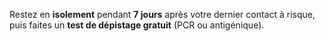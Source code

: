Restez en **isolement** pendant **7 jours** après votre dernier contact à risque, puis faites un **test de dépistage gratuit** (PCR ou antigénique).